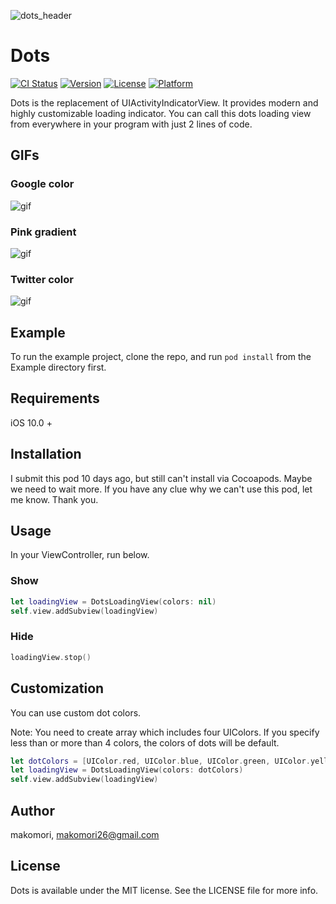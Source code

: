 ![dots_header](https://github.com/makomori/Dots/blob/master/dots_header.png "dots header")

# Dots

[![CI Status](http://img.shields.io/travis/makomori/Dots.svg?style=flat)](https://travis-ci.org/makomori/Dots)
[![Version](https://img.shields.io/cocoapods/v/Dots.svg?style=flat)](http://cocoapods.org/pods/Dots)
[![License](https://img.shields.io/cocoapods/l/Dots.svg?style=flat)](http://cocoapods.org/pods/Dots)
[![Platform](https://img.shields.io/cocoapods/p/Dots.svg?style=flat)](http://cocoapods.org/pods/Dots)

Dots is the replacement of UIActivityIndicatorView. It provides modern and highly customizable loading indicator. You can call this dots loading view from everywhere in your program with just 2 lines of code.

## GIFs
### Google color
![gif](https://github.com/makomori/Dots/blob/master/ezgif.com-video-to-gif.gif "dots gif")

### Pink gradient
![gif](https://github.com/makomori/Dots/blob/master/dots_pink.gif "pink gif")

### Twitter color
![gif](https://github.com/makomori/Dots/blob/master/dots_twitter.gif "twitter gif")


## Example

To run the example project, clone the repo, and run `pod install` from the Example directory first.

## Requirements
iOS 10.0 + 

## Installation

I submit this pod 10 days ago, but still can't install via Cocoapods. Maybe we need to wait more. If you have any clue why we can't use this pod, let me know. Thank you.

## Usage
In your ViewController, run below.

### Show

```swift
let loadingView = DotsLoadingView(colors: nil)
self.view.addSubview(loadingView)
```

### Hide

```swift
loadingView.stop()
```

## Customization
You can use custom dot colors. 

Note: You need to create array which includes four UIColors. If you specify less than or more than 4 colors, the colors of dots will be default.

```swift
let dotColors = [UIColor.red, UIColor.blue, UIColor.green, UIColor.yellow]
let loadingView = DotsLoadingView(colors: dotColors)
self.view.addSubview(loadingView)
```

## Author

makomori, makomori26@gmail.com

## License

Dots is available under the MIT license. See the LICENSE file for more info.
